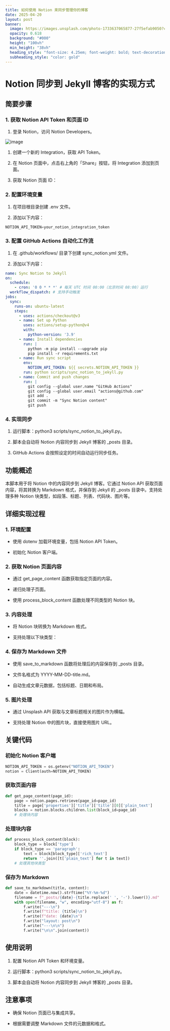 ```yaml
---
title: 如何使用 Notion 来同步管理你的博客
date: 2025-04-20
layout: post
banner:
  image: https://images.unsplash.com/photo-1733637065877-27f5efab9050?crop=entropy&cs=tinysrgb&fit=max&fm=jpg&ixid=M3w2OTIwMzJ8MHwxfHJhbmRvbXx8fHx8fHx8fDE3NDUxODA0MzF8&ixlib=rb-4.0.3&q=80&w=1080
  opacity: 0.618
  background: "#000"
  height: "100vh"
  min_height: "38vh"
  heading_style: "font-size: 4.25em; font-weight: bold; text-decoration: underline"
  subheading_style: "color: gold"
---
```


# Notion 同步到 Jekyll 博客的实现方式

## 简要步骤

### 1. 获取 Notion API Token 和页面 ID

1. 登录 Notion，访问 Notion Developers。

![image](https://prod-files-secure.s3.us-west-2.amazonaws.com/a7a0cc5a-89b9-4cda-8686-1fba0ca52f40/d19c1afe-dea5-4312-9333-786b0ba83054/image.png?X-Amz-Algorithm=AWS4-HMAC-SHA256&X-Amz-Content-Sha256=UNSIGNED-PAYLOAD&X-Amz-Credential=ASIAZI2LB466ZNLD62CL%2F20250420%2Fus-west-2%2Fs3%2Faws4_request&X-Amz-Date=20250420T202031Z&X-Amz-Expires=3600&X-Amz-Security-Token=IQoJb3JpZ2luX2VjECAaCXVzLXdlc3QtMiJHMEUCIAiMy6crUs%2BF3Ayh7KqajQwFCfbEhDWCDPSm4bL0DYPAAiEAkZPkWUWJd%2Bwpte9G7k7Mf%2Br6uovmwpSUd39oxg7GJrEqiAQIqf%2F%2F%2F%2F%2F%2F%2F%2F%2F%2FARAAGgw2Mzc0MjMxODM4MDUiDN%2BazplpEUsaa642PyrcA1FtEGFgsrwkC7Q8s6wJvHunMgnQhF9ZYHuQIQKtTAWBvc7UZtxmNqVxmO7G8iIuh8vhqzWGBB5Br5WcW%2B4xw0TpmniZ4exwqRVSRQCwXMp1RakRcl1vZXOs74fHytebPnqGN%2BaCdbdkkUqgCfBkSgeRmsoNGRedmb3dlu%2Fa7mrdDjIzQuoJXzLSMZl%2F88CHVRlTYeivT9BtB%2FYKf3elQSQyukefsjfVyhfqLoF5Q9M%2FBChKejWVuS9hc8zfJn9F5Fg9Z%2FUY0mlNrniJjEfsqOxWF7H27U2%2F%2FOl6vKu57PXIr1v2jt9NDIS90sFJcrLLcuCW15hn%2BQ26wU5YIDVwquyrCLUY%2FwwLJhfauJ8OHVIdfdEWJpg11kX0d%2BCLfhBqQ5QeoH%2BxnMHkfhLz0Lv1Cjr%2BzTJzRycT9Vl4%2F8D5IXvGs27RyjUTp3vA6PLL6HHw0BA3DMhUacCJpVPW5DYWxBqYy44c%2BlOa%2BHxYlA9n4RfLyFUcwRw%2BWAKkkj%2FG%2F8OXnNMZ9Q2FSWeswXuq7tAR%2B2OWhx34jByfH1UUMKRlBqDIRoUMop%2FLVn%2Bc%2FpxrQ1JpNSPrem3V1C2GpGWELcXLfIHiiObPR3RAOZA1krzHeFwC3%2FqNIZTEQ5CQC05KMI60lMAGOqUBurVImhzJ0Lq%2BSW5Nvs6ItJgU8G0TwTpdcNUa2V2jJlJLKP0CO8MJ1hyKwuxCtMvRwGpJ12V3j%2FA9knyLkU31KKwArqxQ6elu2dTLyE5%2FS%2BYQ2iQFr54nHLDhgdHDH0pURIEzsm%2BERCAk7L0aWCbEGWVyeHIdLU3D%2BKsuhyNeXI%2BSQ116FguoJUqkuDQoebDR4jS%2FqPhiAWaOze0M2Nr%2F%2FTOkq1qK&X-Amz-Signature=69a47082b288812dcb78325a715f3d5e93405e49ea8f4eb19c8bcb5701df1cdc&X-Amz-SignedHeaders=host&x-id=GetObject)

1. 创建一个新的 Integration，获取 API Token。

1. 在 Notion 页面中，点击右上角的「Share」按钮，将 Integration 添加到页面。

1. 获取 Notion 页面 ID：


### 2. 配置环境变量

1. 在项目根目录创建 .env 文件。

1. 添加以下内容：

```javascript
NOTION_API_TOKEN=your_notion_integration_token
```

### 3. 配置 GitHub Actions 自动化工作流

1. 在 .github/workflows/ 目录下创建 sync_notion.yml 文件。

1. 添加以下内容：

```yaml
name: Sync Notion to Jekyll
on:
  schedule:
    - cron: '0 0 * * *' # 每天 UTC 时间 00:00（北京时间 08:00）运行
  workflow_dispatch: # 支持手动触发
jobs:
  sync:
    runs-on: ubuntu-latest
    steps:
      - uses: actions/checkout@v3
      - name: Set up Python
        uses: actions/setup-python@v4
        with:
          python-version: '3.9'
      - name: Install dependencies
        run: |
          python -m pip install --upgrade pip
          pip install -r requirements.txt
      - name: Run sync script
        env:
          NOTION_API_TOKEN: ${{ secrets.NOTION_API_TOKEN }}
        run: python scripts/sync_notion_to_jekyll.py
      - name: Commit and push changes
        run: |
          git config --global user.name "GitHub Actions"
          git config --global user.email "actions@github.com"
          git add .
          git commit -m "Sync Notion content"
          git push
```

### 4. 实现同步

1. 运行脚本：python3 scripts/sync_notion_to_jekyll.py。

1. 脚本会自动将 Notion 内容同步到 Jekyll 博客的 _posts 目录。

1. GitHub Actions 会按照设定的时间自动运行同步任务。

## 功能概述

本脚本用于将 Notion 中的内容同步到 Jekyll 博客。它通过 Notion API 获取页面内容，将其转换为 Markdown 格式，并保存到 Jekyll 的 _posts 目录中。支持处理多种 Notion 块类型，如段落、标题、列表、代码块、图片等。

## 详细实现过程

### 1. 环境配置

- 使用 dotenv 加载环境变量，包括 Notion API Token。

- 初始化 Notion 客户端。

### 2. 获取 Notion 页面内容

- 通过 get_page_content 函数获取指定页面的内容。

- 递归处理子页面。

- 使用 process_block_content 函数处理不同类型的 Notion 块。

### 3. 内容处理

- 将 Notion 块转换为 Markdown 格式。

- 支持处理以下块类型：


### 4. 保存为 Markdown 文件

- 使用 save_to_markdown 函数将处理后的内容保存到 _posts 目录。

- 文件名格式为 YYYY-MM-DD-title.md。

- 自动生成文章元数据，包括标题、日期和布局。

### 5. 图片处理

- 通过 Unsplash API 获取与文章标题相关的图片作为横幅。

- 支持处理 Notion 中的图片块，直接使用图片 URL。

## 关键代码

### 初始化 Notion 客户端

```python
NOTION_API_TOKEN = os.getenv("NOTION_API_TOKEN")
notion = Client(auth=NOTION_API_TOKEN)
```

### 获取页面内容

```python
def get_page_content(page_id):
    page = notion.pages.retrieve(page_id=page_id)
    title = page['properties']['title']['title'][0]['plain_text']
    blocks = notion.blocks.children.list(block_id=page_id)
    # 处理块内容
```

### 处理块内容

```python
def process_block_content(block):
    block_type = block['type']
    if block_type == 'paragraph':
        text = block[block_type]['rich_text']
        return ''.join([t['plain_text'] for t in text])
    # 处理其他块类型
```

### 保存为 Markdown

```python
def save_to_markdown(title, content):
    date = datetime.now().strftime("%Y-%m-%d")
    filename = f"_posts/{date}-{title.replace(' ', '-').lower()}.md"
    with open(filename, "w", encoding="utf-8") as f:
        f.write("---\n")
        f.write(f"title: {title}\n")
        f.write(f"date: {date}\n")
        f.write("layout: post\n")
        f.write("---\n\n")
        f.write("\n\n".join(content))
```

## 使用说明

1. 配置 Notion API Token 和环境变量。

1. 运行脚本：python3 scripts/sync_notion_to_jekyll.py。

1. 脚本会自动将 Notion 内容同步到 Jekyll 博客的 _posts 目录。

## 注意事项

- 确保 Notion 页面已与集成共享。

- 根据需要调整 Markdown 文件的元数据和格式。